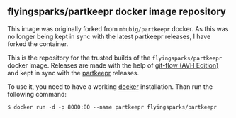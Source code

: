 ## flyingsparks/partkeepr docker image repository

This image was originally forked from `mhubig/partkeepr` docker. As this was no longer being kept in sync with the latest partkeepr releases, I have forked the container.

This is the repository for the trusted builds of the `flyingsparks/partkeepr` docker
image. Releases are made with the help of [git-flow (AVH Edition)][1] and kept
in sync with the [partkeepr][2] releases.

To use it, you need to have a working [docker][3] installation. Than run the
following command:

    $ docker run -d -p 8080:80 --name partkeepr flyingsparks/partkeepr

[1]: https://github.com/petervanderdoes/gitflow
[2]: http://www.partkeepr.org
[3]: https://www.docker.io
